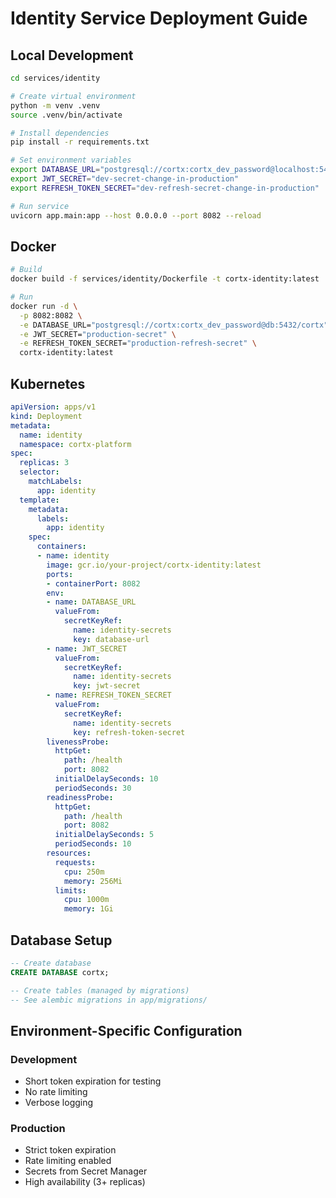 # Identity Service Deployment Guide

## Local Development

```bash
cd services/identity

# Create virtual environment
python -m venv .venv
source .venv/bin/activate

# Install dependencies
pip install -r requirements.txt

# Set environment variables
export DATABASE_URL="postgresql://cortx:cortx_dev_password@localhost:5432/cortx"
export JWT_SECRET="dev-secret-change-in-production"
export REFRESH_TOKEN_SECRET="dev-refresh-secret-change-in-production"

# Run service
uvicorn app.main:app --host 0.0.0.0 --port 8082 --reload
```

## Docker

```bash
# Build
docker build -f services/identity/Dockerfile -t cortx-identity:latest .

# Run
docker run -d \
  -p 8082:8082 \
  -e DATABASE_URL="postgresql://cortx:cortx_dev_password@db:5432/cortx" \
  -e JWT_SECRET="production-secret" \
  -e REFRESH_TOKEN_SECRET="production-refresh-secret" \
  cortx-identity:latest
```

## Kubernetes

```yaml
apiVersion: apps/v1
kind: Deployment
metadata:
  name: identity
  namespace: cortx-platform
spec:
  replicas: 3
  selector:
    matchLabels:
      app: identity
  template:
    metadata:
      labels:
        app: identity
    spec:
      containers:
      - name: identity
        image: gcr.io/your-project/cortx-identity:latest
        ports:
        - containerPort: 8082
        env:
        - name: DATABASE_URL
          valueFrom:
            secretKeyRef:
              name: identity-secrets
              key: database-url
        - name: JWT_SECRET
          valueFrom:
            secretKeyRef:
              name: identity-secrets
              key: jwt-secret
        - name: REFRESH_TOKEN_SECRET
          valueFrom:
            secretKeyRef:
              name: identity-secrets
              key: refresh-token-secret
        livenessProbe:
          httpGet:
            path: /health
            port: 8082
          initialDelaySeconds: 10
          periodSeconds: 30
        readinessProbe:
          httpGet:
            path: /health
            port: 8082
          initialDelaySeconds: 5
          periodSeconds: 10
        resources:
          requests:
            cpu: 250m
            memory: 256Mi
          limits:
            cpu: 1000m
            memory: 1Gi
```

## Database Setup

```sql
-- Create database
CREATE DATABASE cortx;

-- Create tables (managed by migrations)
-- See alembic migrations in app/migrations/
```

## Environment-Specific Configuration

### Development

- Short token expiration for testing
- No rate limiting
- Verbose logging

### Production

- Strict token expiration
- Rate limiting enabled
- Secrets from Secret Manager
- High availability (3+ replicas)
